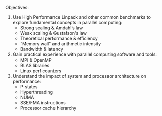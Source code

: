 Objectives:
1. Use High Performance Linpack and other common benchmarks to explore fundamental concepts in parallel computing:
   * Strong scaling & Amdahl’s law
   * Weak scaling & Gustafson's law
   * Theoretical performance & efficiency
   * “Memory wall” and arithmetic intensity
   * Bandwidth & latency
2. Gain practical experience with parallel computing software and tools:
   * MPI & OpenMP
   * BLAS libraries
   * Linux perf counters
3. Understand the impact of system and processor architecture on performance:
   * P-states
   * Hyperthreading
   * NUMA
   * SSE/FMA instructions
   * Processor cache hierarchy
